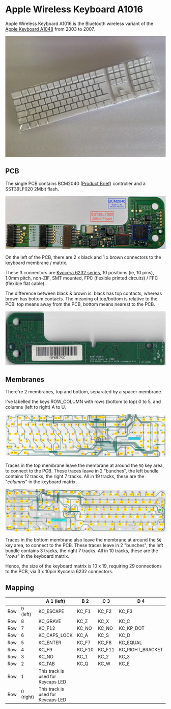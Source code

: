 
# Apple Wireless Keyboard A1016

Apple Wireless Keyboard A1016 is the Bluetooth wireless variant of the [Apple Keyboard A1048](https://deskthority.net/wiki/Apple_A1048) from 2003 to 2007.

![A1016 ISO](imgs/a1016_iso.jpg "A1016 ISO")

## PCB

The single PCB contains BCM2040 ([Product Brief](https://pdf.dzsc.com/88888/200673161938941.pdf)) controller and a SST39LF020 2Mbit flash.

![PCB Top](imgs/pcb_0.jpg "PCB Top")

On the left of the PCB, there are 2 x black and 1 x brown connectors to the keyboard membrane / matrix.

These 3 connectors are [Kyocera 6232 series](https://ele.kyocera.com/en/product/connector/fpcffc_connectors/6232/), 10 positions (ie, 10 pins), 1.0mm pitch, non-ZIF, SMT mounted, FPC (flexible printed circuits) / FFC (flexible flat cable).

The difference between black & brown is: black has top contacts, whereas brown has bottom contacts. The meaning of top/bottom is relative to the PCB: top means away from the PCB, bottom means nearest to the PCB.

![PCB Bottom](imgs/pcb_1.jpg "PCB Bottom")

## Membranes

There're 2 membranes, top and bottom, separated by a spacer membrane.

I've labelled the keys ROW_COLUMN with rows (bottom to top) 0 to 5, and columns (left to right) A to U.

![Membrane Top](imgs/mem_top.jpg "Membrane Top")

Traces in the top membrane leave the membrane at around the `5Q` key area, to connect to the PCB. These traces leave in 2 "bunches", the left bundle contains 12 tracks, the right 7 tracks. All in 19 tracks, these are the "_columns_" in the keyboard matrix.

![Membrane Bottom](imgs/mem_bot.jpg "Membrane Bottom")

Traces in the bottom membrane also leave the membrane at around the `5Q` key area, to connect to the PCB. These traces leave in 2 "bunches", the left bundle contains 3 tracks, the right 7 tracks. All in 10 tracks, these are the "_rows_" in the keyboard matrix.

Hence, the size of the keyboard matrix is 10 x 19, requiring 29 connections to the PCB, via 3 x 10pin Kyocera 6232 connectors.

## Mapping

|  |  | A 1 (left) | B 2 | C 3 | D 4 | E 5 | F 6 | G 7 | H 8 | I 9 | J 10 | K 11 | L 12 | M 13 | N 14 | O 15 | P 16 | Q 17 | R 18 | S 19 (right)||
 | -- | -- | -- | -- | -- | -- | -- | -- | -- | -- | -- | -- | -- | -- | -- | -- | -- | -- | -- | -- | -- | -- |
|Row| 9 (left) | KC_ESCAPE | KC_F1 | KC_F2 | KC_F3 | KC_F4 | KC_F5 | KC_UP | KC_RIGHT_CTRL | KC_RIGHT_SHIFT | KC_F16 | KC_NO | KC_NO | KC_F6 | KC_KP_4 | KC_KP_5 | KC_NO | KC_KP_6 | KC_KP_PLUS | KC_AUDIO_VOL_DOWN |
|Row| 8 | KC_GRAVE | KC_Z | KC_X | KC_C | KC_V | KC_B | KC_N | KC_NO | KC_NO | KC_F13 | KC_NO | KC_LCMD | KC_M | KC_COMMA | KC_DOT | KC_NO | KC_SLASH | KC_SPACE | KC_AUDIO_VOL_UP |
|Row| 7 | KC_F12 | KC_NO | KC_NO | KC_KP_DOT | KC_KP_0 | KC_LEFT | KC_DOWN | KC_NO | KC_NO | KC_END | KC_NO | KC_NO | KC_RIGHT | KC_KP_1 | KC_KP_2 | KC_RCMD | KC_KP_3 | KC_KP_ENTER | KC_AUDIO_MUTE |
|Row| 6 | KC_CAPS_LOCK | KC_A | KC_S | KC_D | KC_F | KC_G | KC_H | KC_NO | KC_NO | KC_DELETE | KC_LEFT_ALT | KC_NO | KC_J | KC_K | KC_L | KC_NO | KC_SEMICOLON | KC_QUOTE | KC_MEDIA_EJECT |
|Row| 5 | KC_ENTER | KC_F7 | KC_F8 | KC_EQUAL | KC_BACKSPACE | KC_NO | KC_HOME | KC_NO | KC_BACKSLASH | KC_F14 | KC_NO | KC_NO | KC_PAGE_UP | KC_NUM_LOCK | KC_KP_EQUAL | KC_NO | KC_KP_SLASH | KC_KP_ASTERISK | KC_NO |
|Row| 4 | KC_F9 | KC_F10 | KC_F11 | KC_RIGHT_BRACKET | KC_NO | KC_NO | KC_NO | KC_NO | KC_NO | KC_F15 | KC_RIGHT_ALT | KC_NO | KC_PAGE_DOWN | KC_KP_7 | KC_KP_8 | KC_NO | KC_KP_9 | KC_KP_MINUS | KC_NO |
|Row| 3 | KC_NO | KC_1 | KC_2 | KC_3 | KC_4 | KC_5 | KC_6 | KC_LEFT_CTRL | KC_NO | KC_NO | KC_NO | KC_NO | KC_7 | KC_8 | KC_9 | KC_NO | KC_0 | KC_MINUS | KC_NO |
|Row| 2 | KC_TAB | KC_Q | KC_W | KC_E | KC_R | KC_T | KC_Y | KC_NO | KC_LEFT_SHIFT | KC_NO | KC_NO | KC_NO | KC_U | KC_I | KC_O | KC_NO | KC_P | KC_LEFT_BRACKET | KC_NO |
|Row| 1 | This track is used for Keycaps LED |
|Row| 0 (right) | This track is used for Keycaps LED |
